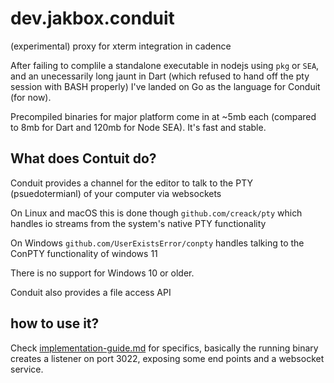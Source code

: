 # dev.jakbox.conduit
(experimental) proxy for xterm integration in cadence

After failing to complile a standalone executable in nodejs using `pkg` or `SEA`, and an unecessarily long jaunt in Dart (which refused to hand off the pty session with BASH properly) I've landed on Go as the language for Conduit (for now).

Precompiled binaries for major platform come in at ~5mb each (compared to 8mb for Dart and 120mb for Node SEA). It's fast and stable. 

## What does Contuit do?
Conduit provides a channel for the editor to talk to the PTY (psuedotermianl) of your computer via websockets

On Linux and macOS this is done though `github.com/creack/pty` which handles io streams from the system's native PTY functionality

On Windows `github.com/UserExistsError/conpty` handles talking to the ConPTY functionality of windows 11

There is no support for Windows 10 or older.

Conduit also provides a file access API

## how to use it?

Check [implementation-guide.md](./implementation-guide.md) for specifics, basically the running binary creates a listener on port 3022, exposing some end points and a websocket service.
